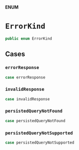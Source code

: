 **ENUM**

# `ErrorKind`

```swift
public enum ErrorKind
```

## Cases
### `errorResponse`

```swift
case errorResponse
```

### `invalidResponse`

```swift
case invalidResponse
```

### `persistedQueryNotFound`

```swift
case persistedQueryNotFound
```

### `persistedQueryNotSupported`

```swift
case persistedQueryNotSupported
```
